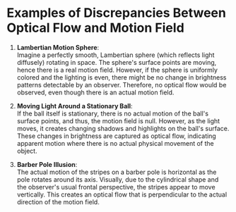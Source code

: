 # Examples of Discrepancies Between Optical Flow and Motion Field

1. **Lambertian Motion Sphere**:  
   Imagine a perfectly smooth, Lambertian sphere (which reflects light diffusely) rotating in space. The sphere's surface points are moving, hence there is a real motion field. However, if the sphere is uniformly colored and the lighting is even, there might be no change in brightness patterns detectable by an observer. Therefore, no optical flow would be observed, even though there is an actual motion field.

2. **Moving Light Around a Stationary Ball**:  
   If the ball itself is stationary, there is no actual motion of the ball's surface points, and thus, the motion field is null. However, as the light moves, it creates changing shadows and highlights on the ball's surface. These changes in brightness are captured as optical flow, indicating apparent motion where there is no actual physical movement of the object.

3. **Barber Pole Illusion**:  
   The actual motion of the stripes on a barber pole is horizontal as the pole rotates around its axis. Visually, due to the cylindrical shape and the observer's usual frontal perspective, the stripes appear to move vertically. This creates an optical flow that is perpendicular to the actual direction of the motion field.

